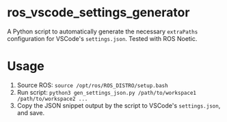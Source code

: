 # ros_vscode_settings_generator

A Python script to automatically generate the necessary `extraPaths` configuration for VSCode's `settings.json`.
Tested with ROS Noetic.

# Usage

1. Source ROS: `source /opt/ros/ROS_DISTRO/setup.bash`
2. Run script: `python3 gen_settings_json.py /path/to/workspace1 /path/to/workspace2 ...`
3. Copy the JSON snippet output by the script to VSCode's `settings.json`, and save.